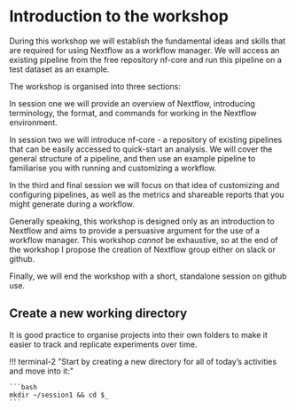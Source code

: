 # Introduction to the workshop

During this workshop we will establish the fundamental ideas and skills that are required for using Nextflow as a workflow manager. We will access an existing pipeline from the free repository nf-core and run this pipeline on a test dataset as an example.

The workshop is organised into three sections:

In session one we will provide an overview of Nextflow, introducing terminology, the format, and commands for working in the Nextflow environment.

In session two we will introduce nf-core - a repository of existing pipelines that can be easily accessed to quick-start an analysis. We will cover the general structure of a pipeline, and then use an example pipeline to familiarise you with running and customizing a workflow. 

In the third and final session we will focus on that idea of customizing and configuring pipelines, as well as the metrics and shareable reports that you might generate during a workflow. 

Generally speaking, this workshop is designed only as an introduction to Nextflow and aims to provide a persuasive argument for the use of a workflow manager. This workshop *cannot* be exhaustive, so at the end of the workshop I propose the creation of Nextflow group either on slack or github. 

Finally, we will end the workshop with a short, standalone session on github use. 



## Create a new working directory

It is good practice to organise projects into their own folders to make it easier to track and replicate experiments over time. 

!!! terminal-2 "Start by creating a new directory for all of today’s activities and move into it:"

    ```bash
    mkdir ~/session1 && cd $_
    ```
